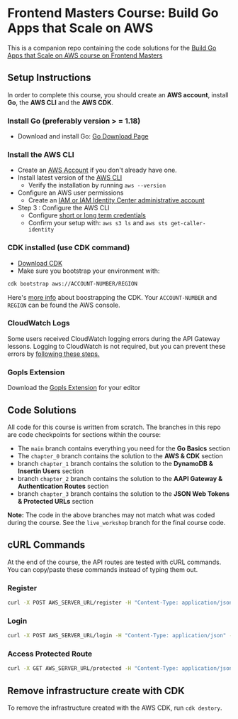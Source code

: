 # Frontend Masters Course:  Build Go Apps that Scale on AWS

This is a companion repo containing the code solutions for the [Build Go Apps that Scale on AWS course on Frontend Masters](https://frontendmasters.com/courses/go-aws)

## Setup Instructions

In order to complete this course, you should create an **AWS account**, install **Go**, the **AWS CLI** and the **AWS CDK**.

### Install Go (preferably version > = 1.18)
- Download and install Go: [Go Download Page](https://go.dev/dl/)

### Install the AWS CLI
- Create an [AWS Account](https://portal.aws.amazon.com/billing/signup) if you don't already have one.
- Install latest version of the [AWS CLI](https://docs.aws.amazon.com/cli/latest/userguide/getting-started-install.html)
  - Verify the installation by running `aws --version`
- Configure an AWS user permissions 
  - Create an [IAM or IAM Identity Center administrative account](https://docs.aws.amazon.com/cli/latest/userguide/getting-started-prereqs.html#getting-started-prereqs-iam) 
- Step 3 : Configure the AWS CLI
  - Configure [short or long term credentials ](https://docs.aws.amazon.com/cli/latest/userguide/getting-started-quickstart.html)
  - Confirm your setup with: `aws s3 ls` and `aws sts get-caller-identity`

### CDK installed (use CDK command)
- [Download CDK](https://docs.aws.amazon.com/cdk/v2/guide/getting_started.html#getting_started_install)
- Make sure you bootstrap your environment with:
```bash
cdk bootstrap aws://ACCOUNT-NUMBER/REGION
```
Here's [more info](https://docs.aws.amazon.com/cdk/v2/guide/getting_started.html#getting_started_bootstrap) about boostrapping the CDK. Your `ACCOUNT-NUMBER` and `REGION` can be found the AWS console.

### CloudWatch Logs

Some users received CloudWatch logging errors during the API Gateway lessons. Logging to CloudWatch is not required, but you can prevent these errors by [following these steps.](https://repost.aws/knowledge-center/api-gateway-cloudwatch-logs)

### Gopls Extension

Download the [Gopls Extension](https://github.com/golang/tools/blob/master/gopls/README.md) for your editor

## Code Solutions

All code for this course is written from scratch. The branches in this repo are code checkpoints for sections within the course:

* The `main` branch contains everything you need for the **Go Basics** section
* The `chapter_0` branch contains the solution to the **AWS & CDK** section
* branch `chapter_1` branch contains the solution to the **DynamoDB & Insertin Users** section
* branch `chapter_2` branch contains the solution to the **AAPI Gateway & Authentication Routes** section
* branch `chapter_3` branch contains the solution to the **JSON Web Tokens & Protected URLs** section

**Note:** The code in the above branches may not match what was coded during the course. See the `live_workshop` branch for the final course code. 

## cURL Commands

At the end of the course, the API routes are tested with cURL commands. You can copy/paste these commands instead of typing them out.

### Register

```bash
curl -X POST AWS_SERVER_URL/register -H "Content-Type: application/json" -d '{"username":"USERNAME", "password":"PASSWORD"}'
```

### Login

```bash
curl -X POST AWS_SERVER_URL/login -H "Content-Type: application/json" -d '{"username":"USERNAME", "password":"PASSWORD"}'
```

### Access Protected Route

```bash
curl -X GET AWS_SERVER_URL/protected -H "Content-Type: application/json" -H "Authorization: Bearer JWT_TOKEN"
```

## Remove infrastructure create with CDK

To remove the infrastructure created with the AWS CDK, run `cdk destory`. 
